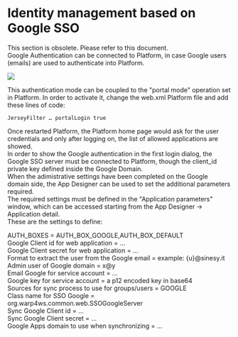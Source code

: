 # Identity management based on Google SSO

This section is obsolete. Please refer to this document.  
Google Authentication can be connected to Platform, in case Google users \(emails\) are used to authenticate into Platform.

![](http://4wsplatform.org/wp-content/plugins../../uploads/media/identitymanagementusermanual/image04.png)

This authentication mode can be coupled to the "portal mode" operation set in Platform. In order to activate it, change the web.xml Platform file and add these lines of code:

`JerseyFilter … portalLogin true`

Once restarted Platform, the Platform home page would ask for the user credentials and only after logging on, the list of allowed applications are showed.  
In order to show the Google authentication in the first login dialog, the Google SSO server must be connected to Platform, though the client\_id private key defined inside the Google Domain.  
When the adimistrative settings have been completed on the Google domain side, the App Designer can be used to set the additional parameters required.  
The required settings must be defined in the "Application parameters" window, which can be accessed starting from the App Designer -&gt; Application detail.  
These are the settings to define:

AUTH\_BOXES = AUTH\_BOX\_GOOGLE,AUTH\_BOX\_DEFAULT  
Google Client id for web application = …  
Google Client secret for web application = …  
Format to extract the user from the Google email = example: {u}@sinesy.it  
Admin user of Google domain = x@y  
Email Google for service account = …  
Google key for service account = a p12 encoded key in base64  
Sources for sync process to use for groups/users = GOOGLE  
Class name for SSO Google = org.warp4ws.common.web.SSOGoogleServer  
Sync Google Client id = …  
Sync Google Client secret = …  
Google Apps domain to use when synchronizing = …

